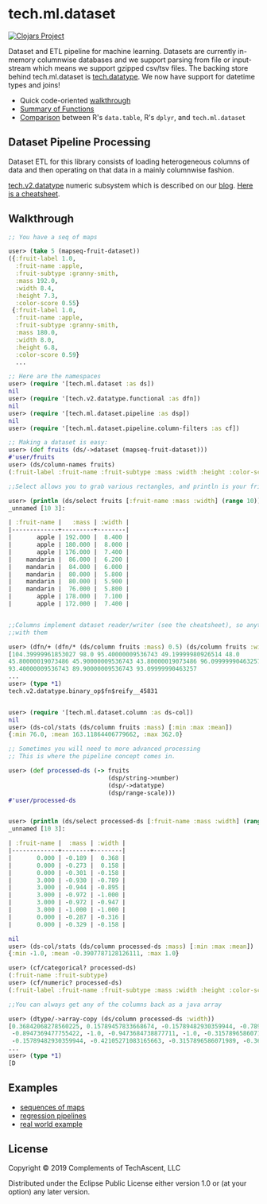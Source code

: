 # tech.ml.dataset


[![Clojars Project](https://img.shields.io/clojars/v/techascent/tech.ml.dataset.svg)](https://clojars.org/techascent/tech.ml.dataset)


Dataset and ETL pipeline for machine learning.  Datasets are currently in-memory
columnwise databases and we support parsing from file or input-stream which means
we support gzipped csv/tsv files.  The backing store behind tech.ml.dataset is
[tech.datatype](https://github.com/techascent/tech.datatype).  We now have support
for datetime types and joins!


* Quick code-oriented [walkthrough](docs/walkthrough.md)
* [Summary of Functions](https://github.com/genmeblog/techtest/wiki/Summary-of-functions)
* [Comparison](https://github.com/genmeblog/techtest/blob/master/src/techtest/datatable_dplyr.clj) between R's `data.table`, R's `dplyr`, and `tech.ml.dataset`


## Dataset Pipeline Processing

Dataset ETL for this library consists of loading heterogeneous columns of data and then
operating on that data in a mainly columnwise fashion.


[tech.v2.datatype](https://github.com/techascent/tech.datatype) numeric subsystem which is
described on our [blog](http://techascent.com/blog/datatype-library.html).
[Here is a cheatsheet](https://github.com/techascent/tech.datatype/blob/master/docs/cheatsheet.md).

## Walkthrough

```clojure
;; You have a seq of maps

user> (take 5 (mapseq-fruit-dataset))
({:fruit-label 1.0,
  :fruit-name :apple,
  :fruit-subtype :granny-smith,
  :mass 192.0,
  :width 8.4,
  :height 7.3,
  :color-score 0.55}
 {:fruit-label 1.0,
  :fruit-name :apple,
  :fruit-subtype :granny-smith,
  :mass 180.0,
  :width 8.0,
  :height 6.8,
  :color-score 0.59}
  ...

;; Here are the namespaces
user> (require '[tech.ml.dataset :as ds])
nil
user> (require '[tech.v2.datatype.functional :as dfn])
nil
user> (require '[tech.ml.dataset.pipeline :as dsp])
nil
user> (require '[tech.ml.dataset.pipeline.column-filters :as cf])

;; Making a dataset is easy:
user> (def fruits (ds/->dataset (mapseq-fruit-dataset)))
#'user/fruits
user> (ds/column-names fruits)
(:fruit-label :fruit-name :fruit-subtype :mass :width :height :color-score)

;;Select allows you to grab various rectangles, and println is your friend

user> (println (ds/select fruits [:fruit-name :mass :width] (range 10)))
_unnamed [10 3]:

| :fruit-name |   :mass | :width |
|-------------+---------+--------|
|       apple | 192.000 |  8.400 |
|       apple | 180.000 |  8.000 |
|       apple | 176.000 |  7.400 |
|    mandarin |  86.000 |  6.200 |
|    mandarin |  84.000 |  6.000 |
|    mandarin |  80.000 |  5.800 |
|    mandarin |  80.000 |  5.900 |
|    mandarin |  76.000 |  5.800 |
|       apple | 178.000 |  7.100 |
|       apple | 172.000 |  7.400 |


;;Columns implement dataset reader/writer (see the cheatsheet), so anything goes
;;with them

user> (dfn/+ (dfn/* (ds/column fruits :mass) 0.5) (ds/column fruits :width))
[104.39999961853027 98.0 95.40000009536743 49.19999980926514 48.0
45.80000019073486 45.90000009536743 43.80000019073486 96.09999990463257
93.40000009536743 89.90000009536743 93.09999990463257
...
user> (type *1)
tech.v2.datatype.binary_op$fn$reify__45831


user> (require '[tech.ml.dataset.column :as ds-col])
nil
user> (ds-col/stats (ds/column fruits :mass) [:min :max :mean])
{:min 76.0, :mean 163.11864406779662, :max 362.0}

;; Sometimes you will need to more advanced processing
;; This is where the pipeline concept comes in.

user> (def processed-ds (-> fruits
                            (dsp/string->number)
                            (dsp/->datatype)
                            (dsp/range-scale)))
#'user/processed-ds


user> (println (ds/select processed-ds [:fruit-name :mass :width] (range 10)))
_unnamed [10 3]:

| :fruit-name |  :mass | :width |
|-------------+--------+--------|
|       0.000 | -0.189 |  0.368 |
|       0.000 | -0.273 |  0.158 |
|       0.000 | -0.301 | -0.158 |
|       3.000 | -0.930 | -0.789 |
|       3.000 | -0.944 | -0.895 |
|       3.000 | -0.972 | -1.000 |
|       3.000 | -0.972 | -0.947 |
|       3.000 | -1.000 | -1.000 |
|       0.000 | -0.287 | -0.316 |
|       0.000 | -0.329 | -0.158 |

nil
user> (ds-col/stats (ds/column processed-ds :mass) [:min :max :mean])
{:min -1.0, :mean -0.3907787128126111, :max 1.0}

user> (cf/categorical? processed-ds)
(:fruit-name :fruit-subtype)
user> (cf/numeric? processed-ds)
(:fruit-label :fruit-name :fruit-subtype :mass :width :height :color-score)

;;You can always get any of the columns back as a java array

user> (dtype/->array-copy (ds/column processed-ds :width))
[0.36842068278560225, 0.15789457833668674, -0.15789482930359944, -0.7894738955510845,
 -0.8947369477755422, -1.0, -0.9473684738877711, -1.0, -0.3157896586071989,
 -0.15789482930359944, -0.42105271083165663, -0.3157896586071989, -0.36842118471942775,
...
user> (type *1)
[D
```

## Examples

* [sequences of maps](test/tech/ml/dataset/mapseq_test.clj)
* [regression pipelines](test/tech/ml/dataset/ames_test.clj)
* [real world example](https://github.com/cnuernber/ames-house-prices/blob/d60b18cb13f7d125dba787f23f0a81cac90c8861/src/clj_ml_wkg/ames_house_prices.clj)


## License

Copyright © 2019 Complements of TechAscent, LLC

Distributed under the Eclipse Public License either version 1.0 or (at
your option) any later version.
